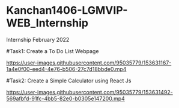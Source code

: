 # Kanchan1406-LGMVIP-WEB_Internship

Internship February 2022

#Task1: Create a To Do List Webpage

https://user-images.githubusercontent.com/95035779/153631167-1a4e0f00-eed4-4e76-b506-27c7d18bbde0.mp4

#Task2: Create a Simple Calculator using React Js

https://user-images.githubusercontent.com/95035779/153631492-569afbfd-91fc-4bb5-82e0-b0305e147200.mp4

